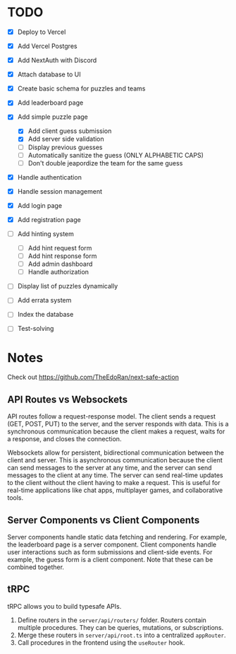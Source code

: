 # TODO

- [x] Deploy to Vercel
- [x] Add Vercel Postgres
- [x] Add NextAuth with Discord
- [x] Attach database to UI
- [x] Create basic schema for puzzles and teams
- [x] Add leaderboard page
- [x] Add simple puzzle page
    - [x] Add client guess submission 
    - [x] Add server side validation
    - [ ] Display previous guesses
    - [ ] Automatically sanitize the guess (ONLY ALPHABETIC CAPS)
    - [ ] Don't double jeapordize the team for the same guess

- [x] Handle authentication
- [x] Handle session management
- [x] Add login page
- [x] Add registration page

- [ ] Add hinting system
    - [ ] Add hint request form
    - [ ] Add hint response form
    - [ ] Add admin dashboard
    - [ ] Handle authorization

- [ ] Display list of puzzles dynamically
- [ ] Add errata system
- [ ] Index the database
- [ ] Test-solving

# Notes

Check out https://github.com/TheEdoRan/next-safe-action

## API Routes vs Websockets

API routes follow a request-response model. The client sends a request (GET, POST, PUT) to the server, and the server responds with data. This is a synchronous communication because the client makes a request, waits for a response, and closes the connection.

Websockets allow for persistent, bidirectional communication between the client and server. This is asynchronous communication because the client can send messages to the server at any time, and the server can send messages to the client at any time. The server can send real-time updates to the client without the client having to make a request. This is useful for real-time applications like chat apps, multiplayer games, and collaborative tools.

## Server Components vs Client Components
Server components handle static data fetching and rendering. For example, the leaderboard page is a server component. Client components handle user interactions such as form submissions and client-side events. For example, the guess form is a client component. Note that these can be combined together. 

## tRPC
tRPC allows you to build typesafe APIs. 

1. Define routers in the `server/api/routers/` folder. Routers contain multiple procedures. They can be queries, mutations, or subscriptions. 
2. Merge these routers in `server/api/root.ts` into a centralized `appRouter`. 
3. Call procedures in the frontend using the `useRouter` hook.
